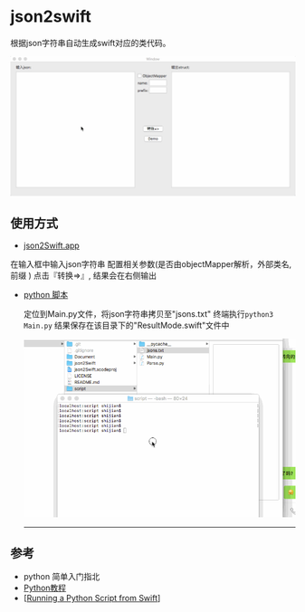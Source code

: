# json2swift

根据json字符串自动生成swift对应的类代码。

![demo](./demo.gif)

## 使用方式

-  [json2Swift.app](https://pan.baidu.com/s/1skW4Jxj)

  在输入框中输入json字符串
  配置相关参数(是否由objectMapper解析，外部类名, 前缀 )
  点击『转换=>』, 结果会在右侧输出

- [python 脚本](./script)

  定位到Main.py文件，将json字符串拷贝至"jsons.txt"
  终端执行```python3 Main.py```
  结果保存在该目录下的"ResultMode.swift"文件中

  ![](./terminal_ope.gif)

  ***

## 参考

- python 简单入门指北
- [Python教程](https://www.liaoxuefeng.com/wiki/0014316089557264a6b348958f449949df42a6d3a2e542c000)
- [[Running a Python Script from Swift](http://martinhoeller.net/running-a-python-script-from-swift/)]

